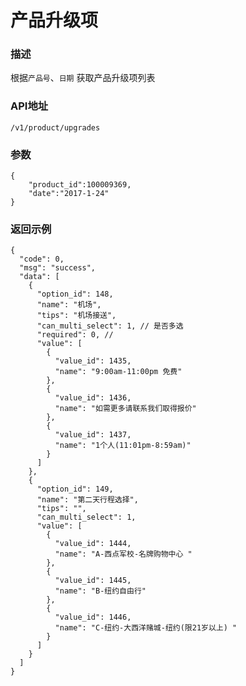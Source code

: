 # 产品升级项

### 描述

根据`产品号`、`日期` 获取产品升级项列表


### API地址

    /v1/product/upgrades

### 参数

	{
		"product_id":100009369,
		"date":"2017-1-24"
	}



### 返回示例

	{
	  "code": 0,
	  "msg": "success",
	  "data": [
	    {
	      "option_id": 148,
	      "name": "机场",
	      "tips": "机场接送",
	      "can_multi_select": 1, // 是否多选
	      "required": 0, // 
	      "value": [
	        {
	          "value_id": 1435,
	          "name": "9:00am-11:00pm 免费"
	        },
	        {
	          "value_id": 1436,
	          "name": "如需更多请联系我们取得报价"
	        },
	        {
	          "value_id": 1437,
	          "name": "1个人(11:01pm-8:59am)"
	        }
	      ]
	    },
	    {
	      "option_id": 149,
	      "name": "第二天行程选择",
	      "tips": "",
	      "can_multi_select": 1,
	      "value": [
	        {
	          "value_id": 1444,
	          "name": "A-西点军校-名牌购物中心 "
	        },
	        {
	          "value_id": 1445,
	          "name": "B-纽约自由行"
	        },
	        {
	          "value_id": 1446,
	          "name": "C-纽约-大西洋赌城-纽约(限21岁以上) "
	        }
	      ]
	    }
	  ]
	}
